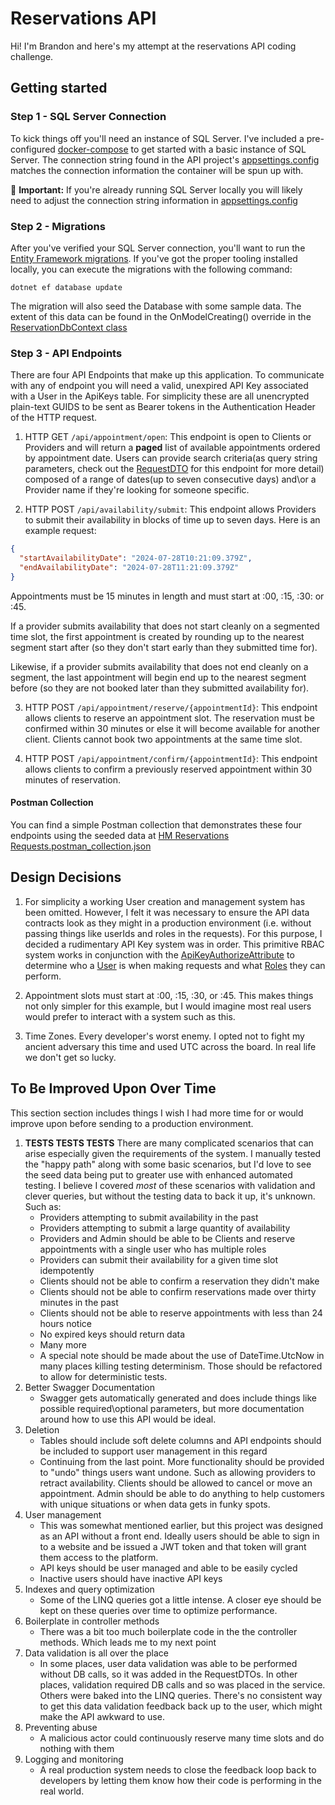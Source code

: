 # Reservations API

Hi! I'm Brandon and here's my attempt at the reservations API coding challenge.

## Getting started

### Step 1 - SQL Server Connection
To kick things off you'll need an instance of SQL Server. I've included a pre-configured [docker-compose](./docker-compose.yml) to get started with a basic instance of SQL Server. The connection string found in the API project's [appsettings.config](./API/appsettings.json) matches the connection information the container will be spun up with. 

🚨 **Important:** If you're already running SQL Server locally you will likely need to adjust the connection string information in [appsettings.config](./API/appsettings.json)

### Step 2 - Migrations
After you've verified your SQL Server connection, you'll want to run the [Entity Framework migrations](https://learn.microsoft.com/en-us/ef/core/managing-schemas/migrations/?tabs=dotnet-core-cli). If you've got the proper tooling installed locally, you can execute the migrations with the following command:
```
dotnet ef database update
```

The migration will also seed the Database with some sample data. The extent of this data can be found in the OnModelCreating() override in the [ReservationDbContext class](./Services/ReservationDbContext.cs)

### Step 3 - API Endpoints
There are four API Endpoints that make up this application. To communicate with any of endpoint you will need a valid, unexpired API Key associated with a User in the ApiKeys table. For simplicity these are all unencrypted plain-text GUIDS to be sent as Bearer tokens in the Authentication Header of the HTTP request.

1. HTTP GET `/api/appointment/open`: This endpoint is open to Clients or Providers and will return a **paged** list of available appointments ordered by appointment date. Users can provide search criteria(as query string parameters, check out the [RequestDTO](./Services/DTOs/GetAvailableAppointmentsRequestDTO.cs) for this endpoint for more detail) composed of a range of dates(up to seven consecutive days) and\or a Provider name if they're looking for someone specific.

2. HTTP POST `/api/availability/submit`: This endpoint allows Providers to submit their availability in blocks of time up to seven days. Here is an example request:
```json
{
  "startAvailabilityDate": "2024-07-28T10:21:09.379Z",
  "endAvailabilityDate": "2024-07-28T11:21:09.379Z"
}
```
Appointments must be 15 minutes in length and must start at :00, :15, :30: or :45. 

If a provider submits availability that does not start cleanly on a segmented time slot, the first appointment is created by rounding up to the nearest segment start after (so they don't start early than they submitted time for).

Likewise, if a provider submits availability that does not end cleanly on a segment, the last appointment will begin end up to the nearest segment before (so they are not booked later than they submitted availability for).

3. HTTP POST `/api/appointment/reserve/{appointmentId}`: This endpoint allows clients to reserve an appointment slot. The reservation must be confirmed within 30 minutes or else it will become available for another client. Clients cannot book two appointments at the same time slot.

4. HTTP POST `/api/appointment/confirm/{appointmentId}`: This endpoint allows clients to confirm a previously reserved appointment within 30 minutes of reservation.

#### Postman Collection
You can find a simple Postman collection that demonstrates these four endpoints using the seeded data at [HM Reservations Requests.postman_collection.json](./HM%20Reservations%20Requests.postman_collection.json)

## Design Decisions
1. For simplicity a working User creation and management system has been omitted. However, I felt it was necessary to ensure the API data contracts look as they might in a production environment (i.e. without passing things like userIds and roles in the requests). For this purpose, I decided a rudimentary API Key system was in order. This primitive RBAC system works in conjunction with the [ApiKeyAuthorizeAttribute](./API/Attributes/ApiKeyAuthorizeAttribute.cs) to determine who a [User](./Services/Models/User.cs) is when making requests and what [Roles](./Services/Models/RoleEnum.cs) they can perform.

2. Appointment slots must start at :00, :15, :30, or :45. This makes things not only simpler for this example, but I would imagine most real users would prefer to interact with a system such as this.

3. Time Zones. Every developer's worst enemy. I opted not to fight my ancient adversary this time and used UTC across the board. In real life we don't get so lucky. 

## To Be Improved Upon Over Time
This section section includes things I wish I had more time for or would improve upon before sending to a production environment.
1. **TESTS TESTS TESTS** There are many complicated scenarios that can arise especially given the requirements of the system. I manually tested the "happy path" along with some basic scenarios, but I'd love to see the seed data being put to greater use with enhanced automated testing. I believe I covered *most* of these scenarios with validation and clever queries, but without the testing data to back it up, it's unknown. Such as:
    - Providers attempting to submit availability in the past
    - Providers attempting to submit a large quantity of availability
    - Providers and Admin should be able to be Clients and reserve appointments with a single user who has multiple roles
    - Providers can submit their availability for a given time slot idempotently
    - Clients should not be able to confirm a reservation they didn't make
    - Clients should not be able to confirm reservations made over thirty minutes in the past
    - Clients should not be able to reserve appointments with less than 24 hours notice
    - No expired keys should return data
    - Many more
    - A special note should be made about the use of DateTime.UtcNow in many places killing testing determinism. Those should be refactored to allow for deterministic tests.
2. Better Swagger Documentation
    - Swagger gets automatically generated and does include things like possible required\optional parameters, but more documentation around how to use this API would be ideal.
3. Deletion
    - Tables should include soft delete columns and API endpoints should be included to support user management in this regard
    - Continuing from the last point. More functionality should be provided to "undo" things users want undone. Such as allowing providers to retract availability. Clients should be allowed to cancel or move an appointment. Admin should be able to do anything to help customers with unique situations or when data gets in funky spots.
4. User management
    - This was somewhat mentioned earlier, but this project was designed as an API without a front end. Ideally users should be able to sign in to a website and be issued a JWT token and that token will grant them access to the platform. 
    - API keys should be user managed and able to be easily cycled
    - Inactive users should have inactive API keys
5. Indexes and query optimization
    - Some of the LINQ queries got a little intense. A closer eye should be kept on these queries over time to optimize performance. 
6. Boilerplate in controller methods
    - There was a bit too much boilerplate code in the the controller methods. Which leads me to my next point
7. Data validation is all over the place
    - In some places, user data validation was able to be performed without DB calls, so it was added in the RequestDTOs. In other places, validation required DB calls and so was placed in the service. Others were baked into the LINQ queries. There's no consistent way to get this data validation feedback back up to the user, which might make the API awkward to use.
8. Preventing abuse
    - A malicious actor could continuously reserve many time slots and do nothing with them
9. Logging and monitoring
    - A real production system needs to close the feedback loop back to developers by letting them know how their code is performing in the real world. 

